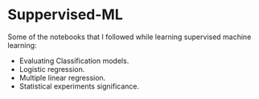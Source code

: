 # Suppervised-ML
Some of the notebooks that I followed while learning supervised machine learning:
- Evaluating Classification models.
- Logistic regression.
- Multiple linear regression.
- Statistical experiments significance.
